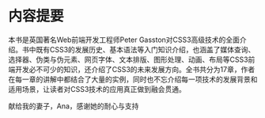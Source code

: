 # 内容提要

本书是英国著名Web前端开发工程师Peter Gasston对CSS3高级技术的全面介绍。书中既有CSS3的发展历史、基本语法等入门知识介绍，也涵盖了媒体查询、选择器、伪类与伪元素、网页字体、文本排版、图形处理、动画、布局等CSS3前端开发必不可少的知识，还介绍了CSS3的未来发展方向。全书共分为17章，作者在每一章的讲解中都结合了大量的实例，同时也不忘介绍每一项技术的发展背景和适用场景，让读者对CSS3技术的应用真正做到融会贯通。



献给我的妻子，Ana，感谢她的耐心与支持



